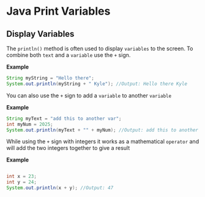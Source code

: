 # Java Print Variables 

## Display Variables

The `println()` method is often used to display `variables` to the screen. To combine both `text` and a `variable` use the `+` sign.

**Example**

```java
String myString = "Hello there";
System.out.println(myString + " Kyle"); //Output: Hello there Kyle
```

You can also use the `+` sign to add a `variable` to another `variable`

**Example**
```java
String myText = "add this to another var";
int myNum = 2025;
System.out.println(myText + "" + myNum); //Output: add this to another var 2025
```

While using the `+` sign with integers it works as a mathematical `operator` and will add the two integers together to give a result

**Example**
```java

int x = 23;
int y = 24;
System.out.println(x + y); //Output: 47